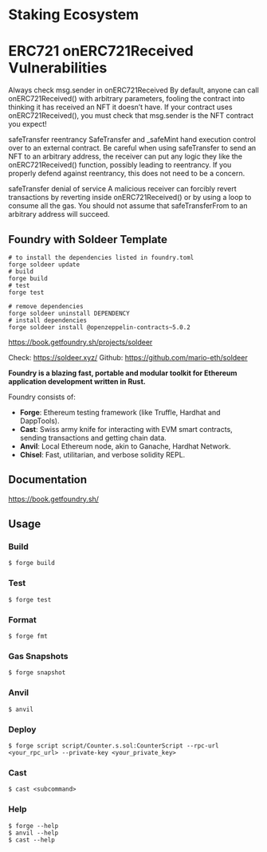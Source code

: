 # Staking Ecosystem

# ERC721 onERC721Received Vulnerabilities

Always check msg.sender in onERC721Received
By default, anyone can call onERC721Received() with arbitrary parameters, fooling the contract into thinking it has received an NFT it doesn’t have. If your contract uses onERC721Received(), you must check that msg.sender is the NFT contract you expect!

safeTransfer reentrancy
SafeTransfer and \_safeMint hand execution control over to an external contract. Be careful when using safeTransfer to send an NFT to an arbitrary address, the receiver can put any logic they like the onERC721Received() function, possibly leading to reentrancy. If you properly defend against reentrancy, this does not need to be a concern.

safeTransfer denial of service
A malicious receiver can forcibly revert transactions by reverting inside onERC721Received() or by using a loop to consume all the gas. You should not assume that safeTransferFrom to an arbitrary address will succeed.

## Foundry with Soldeer Template

```shell
# to install the dependencies listed in foundry.toml
forge soldeer update
# build
forge build
# test
forge test

# remove dependencies
forge soldeer uninstall DEPENDENCY
# install dependencies
forge soldeer install @openzeppelin-contracts~5.0.2
```

https://book.getfoundry.sh/projects/soldeer

Check: https://soldeer.xyz/
Github: https://github.com/mario-eth/soldeer

**Foundry is a blazing fast, portable and modular toolkit for Ethereum application development written in Rust.**

Foundry consists of:

- **Forge**: Ethereum testing framework (like Truffle, Hardhat and DappTools).
- **Cast**: Swiss army knife for interacting with EVM smart contracts, sending transactions and getting chain data.
- **Anvil**: Local Ethereum node, akin to Ganache, Hardhat Network.
- **Chisel**: Fast, utilitarian, and verbose solidity REPL.

## Documentation

https://book.getfoundry.sh/

## Usage

### Build

```shell
$ forge build
```

### Test

```shell
$ forge test
```

### Format

```shell
$ forge fmt
```

### Gas Snapshots

```shell
$ forge snapshot
```

### Anvil

```shell
$ anvil
```

### Deploy

```shell
$ forge script script/Counter.s.sol:CounterScript --rpc-url <your_rpc_url> --private-key <your_private_key>
```

### Cast

```shell
$ cast <subcommand>
```

### Help

```shell
$ forge --help
$ anvil --help
$ cast --help
```
